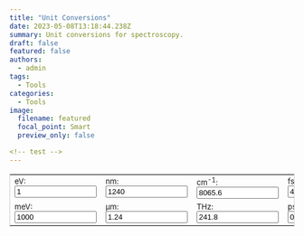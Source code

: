 ```yaml
---
title: "Unit Conversions"
date: 2023-05-08T13:18:44.238Z
summary: Unit conversions for spectroscopy.
draft: false
featured: false
authors:
  - admin
tags:
  - Tools
categories:
  - Tools
image:
  filename: featured
  focal_point: Smart
  preview_only: false

<!-- test -->
---
```






<!DOCTYPE html>
<html lang="en">
<head>
    <meta charset="UTF-8">
    <meta name="viewport" content="width=device-width, initial-scale=1.0">
    <title>Unit Conversions</title>
</head>
<body>
    <form name="conversion">
        <table cellpadding="2" align="center" style="border-width:1px" bordercolor="#CCCCCC">
            <tbody>
                <tr>
                    <td><span style="font-size:10pt">eV: <input name="eV" onkeyup="eVconvert()" value="1" size="15"> </span></td>
                    <td><span style="font-size:10pt">nm: <input name="nm" onkeyup="nmconvert()" value="1240" size="15"> </span></td>
                    <td><span style="font-size:10pt">cm<sup>-1</sup>: <input name="wavnum" onkeyup="wavnumconvert()" value="8065.6" size="15"> </span></td>
                    <td><span style="font-size:10pt">fs: <input name="fs" onkeyup="fsconvert()" value="4.136" size="15"> </span></td>
                </tr>
                <tr>
                    <td><span style="font-size:10pt">meV: <input name="meV" onkeyup="meVconvert()" value="1000" size="15"> </span></td>
                    <td><span style="font-size:10pt">µm: <input name="micron" onkeyup="micronconvert()" value="1.24" size="15"> </span></td>
                    <td><span style="font-size:10pt">THz: <input name="THz" onkeyup="THzconvert()" value="241.8" size="15"> </span></td>
                    <td><span style="font-size:10pt">ps: <input name="ps" onkeyup="psconvert()" value="0.004" size="15"> </span></td>
                </tr>
            </tbody>
        </table>
    </form>
    <script language="javascript">
        c = 299792458;
        h = 4.135667516e-15;
        function roundfive(num) {
            round = (Math.round(num * 100000)) / 100000;
            return (round.toFixed(5));
        }
        function eVconvert() {
            with (document.conversion) {
                meV.value = roundfive(eV.value * (1e3));
                nm.value = roundfive(h * c / eV.value * (1e9));
                micron.value = roundfive(h * c / eV.value * (1e6));
                wavnum.value = roundfive(eV.value / (h * c * 100));
                THz.value = roundfive(eV.value / h * (1e-12));
                fs.value = roundfive(h / eV.value * (1e15));
                ps.value = roundfive(h / eV.value * (1e12));
            }
        }
        function meVconvert() {
            with (document.conversion) {
                eV.value = roundfive(meV.value * (1e-3));
                nm.value = roundfive(h * c / meV.value * (1e9) * (1e3));
                micron.value = roundfive(h * c / meV.value * (1e6) * (1e3));
                wavnum.value = roundfive(meV.value / (h * c * 100) * (1e-3));
                THz.value = roundfive(meV.value / h * (1e-12) * (1e-3));
                fs.value = roundfive(h / meV.value * (1e15) * (1e3));
                ps.value = roundfive(h / meV.value * (1e12) * (1e3));
            }
        }
        function nmconvert() {
            with (document.conversion) {
                eV.value = roundfive(h * c / nm.value * (1e9));
                meV.value = roundfive(h * c / nm.value * (1e9) * (1e3));
                micron.value = roundfive(nm.value * (1e-3));
                wavnum.value = roundfive(1 / (nm.value * 100) * (1e9));
                THz.value = roundfive(c / nm.value * (1e9) * (1e-12));
                fs.value = roundfive(nm.value / c * (1e-9) * (1e15));
                ps.value = roundfive(nm.value / c * (1e-9) * (1e12));
            }
        }
        function micronconvert() {
            with (document.conversion) {
                eV.value = roundfive(h * c / micron.value * (1e6));
                meV.value = roundfive(h * c / micron.value * (1e6) * (1e3));
                nm.value = roundfive(micron.value * (1e3));
                wavnum.value = roundfive(1 / (micron.value * 100) * (1e6));
                THz.value = roundfive(c / micron.value * (1e6) * (1e-12));
                fs.value = roundfive(micron.value / c * (1e-6) * (1e15));
                ps.value = roundfive(micron.value / c * (1e-6) * (1e12));
            }
        }
        function wavnumconvert() {
            with (document.conversion) {
                eV.value = roundfive(wavnum.value * h * c * 100);
                meV.value = roundfive(wavnum.value * h * c * 100 * (1e3));
                nm.value = roundfive((1 / (wavnum.value * 100)) * (1e9));
                micron.value = roundfive((1 / (wavnum.value * 100)) * (1e6));
                THz.value = roundfive(wavnum.value * c * 100 * (1e-12));
                fs.value = roundfive(1 / (wavnum.value * c * 100) * (1e15));
                ps.value = roundfive(1 / (wavnum.value * c * 100) * (1e12));
            }
        }
        function THzconvert() {
            with (document.conversion) {
                eV.value = roundfive(h * THz.value * (1e12));
                meV.value = roundfive(h * THz.value * (1e12) * (1e3));
                nm.value = roundfive(c / THz.value * (1e-12) * (1e9));
                micron.value = roundfive(c / THz.value * (1e-12) * (1e6));
                wavnum.value = roundfive(h * THz.value * (1e12) / (h * c * 100));
                fs.value = roundfive(1 / (THz.value * 1e12) * (1e15));
                ps.value = roundfive(1 / (THz.value * 1e12) * (1e12));
            }
        }
        function fsconvert() {
            with (document.conversion) {
                eV.value = roundfive(h / fs.value * (1e15));
                meV.value = roundfive(h / fs.value * (1e15) * (1e3));
                nm.value = roundfive(c * fs.value * (1e-15) * (1e9));
                micron.value = roundfive(c * fs.value * (1e-15) * (1e6));
                wavnum.value = roundfive(1 / (fs.value * c * 100) * (1e15));
                THz.value = roundfive(1 / fs.value * (1e15) * (1e-12));
                ps.value = roundfive(fs.value * (1e3));
            }
        }
        function psconvert() {
            with (document.conversion) {
                eV.value = roundfive(h / ps.value * (1e12));
                meV.value = roundfive(h / ps.value * (1e12) * (1e3));
                nm.value = roundfive(c * ps.value * (1e-12) * (1e9));
                micron.value = roundfive(c * ps.value * (1e-12) * (1e6));
                wavnum.value = roundfive(1 / (ps.value * c * 100) * (1e12));
                THz.value = roundfive(1 / ps.value * (1e12) * (1e-12));
                fs.value = roundfive(ps.value * (1e3));
            }
        }
    </script>
</body>
</html>
